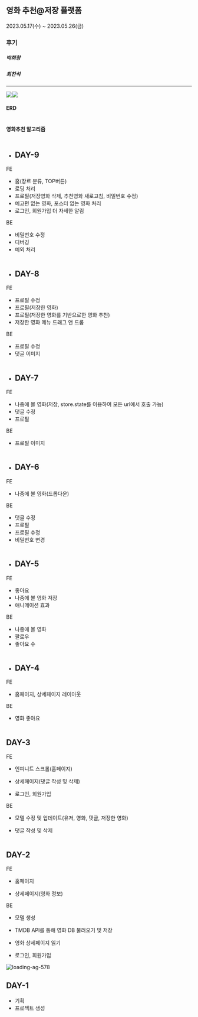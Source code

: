 ## 영화 추천@저장 플랫폼
2023.05.17(수) ~ 2023.05.26(금)

### 후기
##### 박희창

##### 최찬석

---

<img src="https://img.shields.io/badge/django-092E20?style=flat-square&logo=django&logoColor=white"/><img src="https://img.shields.io/badge/Vue.js2-4FC08D?style=for-the-badge&logo=vue.js&logoColor=white" style="">

#### ERD
<img title="" src="history/erd.png" alt="">

#### 영화추천 알고리즘
<img title="" src="history/recmovie.png" alt="">

- ## DAY-9

FE

- 홈(장르 분류, TOP버튼)
- 로딩 처리
- 프로필(저장영화 삭제, 추천영화 새로고침, 비밀번호 수정)
- 예고편 없는 영화, 포스터 없는 영화 처리
- 로그인, 회원가입 더 자세한 알림

BE

- 비밀번호 수정
- 디버깅
- 예외 처리

<img title="" src="history/day9.png" alt="">

- ## DAY-8

FE

- 프로필 수정
- 프로필(저장한 영화)
- 프로필(저장한 영화를 기반으로한 영화 추천)
- 저장한 영화 메뉴 드래그 앤 드롭

BE

- 프로필 수정
- 댓글 이미지

<img title="" src="history/day8.png" alt="">

- ## DAY-7

FE

- 나중에 볼 영화(저장, store.state를 이용하여 모든 url에서 호출 가능)
- 댓글 수정
- 프로필

BE

- 프로필 이미지

<img title="" src="history/day7.png" alt="">

- ## DAY-6

FE

- 나중에 볼 영화(드롭다운)

BE

- 댓글 수정
- 프로필
- 프로필 수정
- 비밀번호 변경

<img title="" src="history/day6.png" alt="">

- ## DAY-5

FE

- 좋아요
- 나중에 볼 영화 저장
- 애니메이션 효과

BE

-  나중에 볼 영화
-  팔로우
-  좋아요 수

<img title="" src="history/day5.png" alt="">

- ## DAY-4

FE

- 홈페이지, 상세페이지 레이아웃

BE

- 영화 좋아요

<img title="" src="history/day4.png" alt="">

## DAY-3

FE

- 인피니트 스크롤(홈페이지)

- 상세페이지(댓글 작성 및 삭제)

- 로그인, 회원가입

BE

- 모델 수정 및 업데이트(유저, 영화, 댓글, 저장한 영화)

- 댓글 작성 및 삭제

<img title="" src="history/day3.png" alt="">

## DAY-2

FE 

- 홈페이지

- 상세페이지(영화 정보)

BE 

- 모델 생성

- TMDB API를 통해 영화 DB 불러오기 및 저장

- 영화 상세페이지 읽기

- 로그인, 회원가입

<img title="" src="history/day2.png" alt="loading-ag-578">

## DAY-1

- 기획
- 프로젝트 생성

